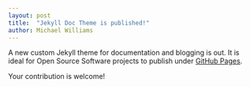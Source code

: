 ```yaml
---
layout: post
title:  "Jekyll Doc Theme is published!"
author: Michael Williams
---
```

A new custom Jekyll theme for documentation and blogging is out. It is ideal for Open Source Software projects to publish under [GitHub Pages](https://pages.github.com).

Your contribution is welcome!
